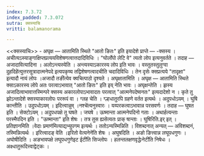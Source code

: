 ```yaml
---
index: 7.3.72
index_padded: 7.3.072
sutra: क्सस्याचि
vritti: balamanorama

---
```

<<क्सस्याचि>> - अघृक्ष —  आतामिति स्थिते "आतो ङितः" इति इयादेशे प्राप्ते — -क्सस्य । अचीत्यऽस्याङ्गाक्षिप्तप्रत्ययविशेषणत्वात्तदादिविधिः । "घोर्लोपो लेटि वे" त्यतो लोप इत्यनुवर्तते । तदाह —  अजादावित्यादिना । अलोऽन्त्यस्येति । अन्त्यस्याऽकारस्य लोप इति भावः । वस्तुतस्तुलुग्वा दुहदिहे॑त्युत्तरसूत्रादात्मनेपदे इत्यपकृष्य तद्विशेषणत्वादचीति चदादिविधिः । तेन दृसेः क्सप्रत्यये "तादृक्षा" इत्यादौ नायं लोपः ।अजादौ तङी॑त्येव क्वचित्पाठो दृश्यते । अघृक्षातामिति । अघृक्ष —  आतामिति स्थिते क्साऽकारस्य लोपे अतः परत्वाऽभावात् "आतो ङितः" इति इय् नेति भावः । अघृक्षन्तेति । झस्य अजादित्वाभावात्तस्मिन्परे क्सस्य अकारलोपाऽभावादतः परत्वात् "आत्मनेपदेष्वनतः" इत्यदादेशो न । कृते तु झोऽन्तादेशे क्सस्याकारलोपः पररूपं वा । ग्लह चेति । ग्ल्हधातुरपि ग्रहणे वर्तत इत्यर्थः । अदुपधोऽयम् । घुषि कान्तीति । उदुपधोऽयम् । इदित्त्वान्नुम् ।नश्चे॑त्यनुस्वारः । यय्परकत्वाऽभावान्न परसवर्णः । तदाह — घुषत इति । सेक्टोऽयम् । अदुपधपक्षे तु घषते । जघषे । ऊष्मान्ता आत्मनेपदिनो गताः । अथार्हत्यन्ताः परस्मैपदिन इति । "ऊष्मान्ता" इति शेषः । तत्र तुस ह्यसेत्यतः प्राक् षान्ताः । घुषिरिति.इर् इत् । प्रतिज्ञानमिति ।वेदाः प्रमाण॑मित्याद्यभ्युपगम इत्यर्थः । ततोऽन्यस्मिन्निति । विशब्दनात् अन्यत् —  अविशब्दनं, तस्मिन्नित्यर्थः । इरित्त्वादङ् वेति ।इरितो वेत्यनेने॑ति शेषः । अघुषदिति । अङो ङित्त्वान्न लघूपधगुणः । अघोषीदिति । अङभावपक्षे लघूपधगुणेइट ईटी॑ति सिज्लोपः । हलन्तलक्षणवृद्धेःनेटी॑ति निषेधः । अक्ष्धातुरूदित्त्वाद्वेट्कः । 